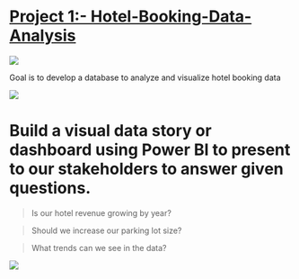 # [Project 1:- Hotel-Booking-Data-Analysis](https://github.com/AnnkitGupta/Data-Analysis-Portfolio-Projects)


![](https://github.com/AnnkitGupta/Data-Analysis-Portfolio-Projects/blob/main/images/Data%20Analysis2.png)


Goal is to develop a database to analyze and visualize hotel booking data 


![](https://https://github.com/AnnkitGupta/Data-Analysis-Portfolio-Projects/blob/main/images/Project%20Pipeline.png)


# Build a visual data story or dashboard using Power BI to present to our stakeholders to answer given questions.

> Is our hotel revenue growing by year?

> Should we increase our parking lot size?

> What trends can we see in the data?


![](https://github.com/AnnkitGupta/Data-Analysis-Portfolio-Projects/blob/main/images/Requirements.png)

